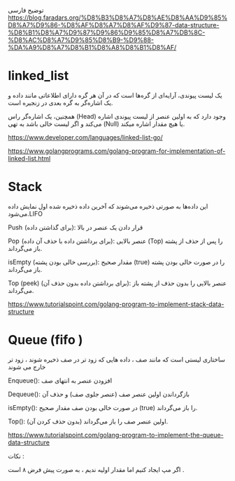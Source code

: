 توضیح فارسی 
https://blog.faradars.org/%D8%B3%D8%A7%D8%AE%D8%AA%D9%85%D8%A7%D9%86-%D8%AF%D8%A7%D8%AF%D9%87-data-structure-%D8%B1%D8%A7%D9%87%D9%86%D9%85%D8%A7%DB%8C-%D8%AC%D8%A7%D9%85%D8%B9-%D9%88-%DA%A9%D8%A7%D8%B1%D8%A8%D8%B1%D8%AF/

# linked_list

یک لیست پیوندی، آرایه‌ای از گره‌ها است که در آن هر گره دارای اطلاعاتی مانند داده و یک اشاره‌گر به گره بعدی در زنجیره است.

همچنین، یک اشاره‌گر راس (Head) وجود دارد که به اولین عنصر از لیست پیوندی اشاره می‌کند و اگر لیست خالی باشد به تهی (Null) یا هیچ مقدار اشاره میکند.

https://www.developer.com/languages/linked-list-go/

https://www.golangprograms.com/golang-program-for-implementation-of-linked-list.html

# Stack

این داده‌ها به صورتی ذخیره می‌شوند که آخرین داده ذخیره شده اول نمایش داده می‌شود.LIFO 

Push  (برای گذاشتن داده): قرار دادن یک عنصر در بالا

Pop  (برای برداشتن داده با حذف آن داده): عنصر بالایی (Top) را پس از حذف از پشته باز می‌گرداند.

isEmpty (بررسی خالی بودن پشته): مقدار صحیح (true) را در صورت خالی بودن پشته باز می‌گرداند.

Top (peek) (برای برداشتن داده بدون حذف آن): عنصر بالایی را بدون حذف از پشته باز می‌گرداند.

https://www.tutorialspoint.com/golang-program-to-implement-stack-data-structure


# Queue (fifo )

ساختاری لیستی است که مانند صف ، داده هایی که زود تر در صف ذخیره شوند ، زود تر خارج می شوند

Enqueue(): افزودن عنصر به انتهای صف

Dequeue(): بازگرداندن اولین عنصر صف (عنصر جلوی صف) و حذف آن

isEmpty(): در صورت خالی بودن صف مقدار صحیح (true) را باز می‌گرداند.

Top(): اولین عنصر صف را باز می‌گرداند (بدون حذف کردن آن).

https://www.tutorialspoint.com/golang-program-to-implement-the-queue-data-structure

نکات :

اگر مپ ایجاد کنیم اما مقدار اولیه ندیم ، به صورت پیش فرض ۸ است .

